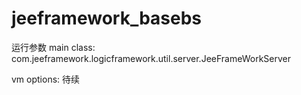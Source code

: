 # jeeframework_basebs

运行参数
main class: com.jeeframework.logicframework.util.server.JeeFrameWorkServer


vm options:
待续